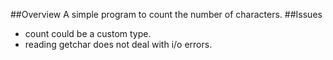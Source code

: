 ##Overview
A simple program to count the number of characters.
##Issues
- count could be a custom type.
- reading getchar does not deal with i/o errors.

